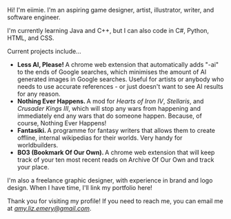 Hi! I'm eiimie. I'm an aspiring game designer, artist, illustrator, writer, and software engineer. 

I'm currently learning Java and C++, but I can also code in C#, Python, HTML, and CSS.

Current projects include... 
- <b> Less AI, Please! </b> A chrome web extension that automatically adds "-ai" to the ends of Google searches, which minimises the amount of AI generated images in Google searches. Useful for artists or anybody who needs to use accurate references - or just doesn't want to see AI results for any reason. 
- <b> Nothing Ever Happens. </b> A mod for <i>Hearts of Iron IV</i>, <i>Stellaris</i>, and <i>Crusader Kings III</i>, which will stop any wars from happening and immediately end any wars that do someone happen. Because, of course, Nothing Ever Happens!
- <b> Fantasiki. </b> A programme for fantasy writers that allows them to create offline, internal wikipedias for their worlds. Very handy for worldbuilders.
- <b> BO3 (Bookmark Of Our Own). </b> A chrome web extension that will keep track of your ten most recent reads on Archive Of Our Own and track your place. 

I'm also a freelance graphic designer, with experience in brand and logo design. When I have time, I'll link my portfolio here!

Thank you for visiting my profile! 
If you need to reach me, you can email me at <i>amy.liz.emery@gmail.com</i>.

